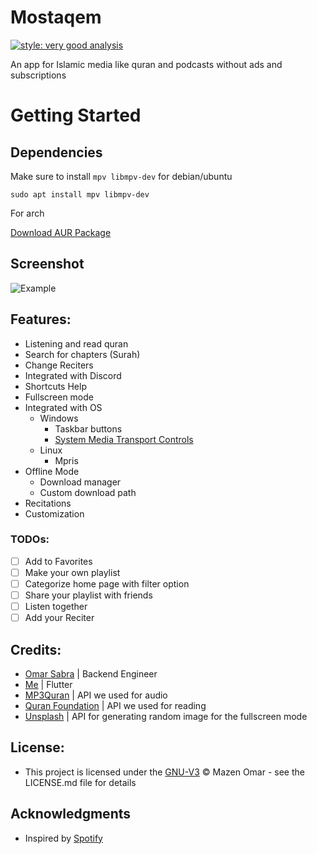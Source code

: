# Mostaqem
[![style: very good analysis][badge]][badge_link]

 An app for Islamic media like quran and podcasts without ads and subscriptions


# Getting Started
## Dependencies

Make sure to install `mpv libmpv-dev` for debian/ubuntu
```
sudo apt install mpv libmpv-dev
```
For arch

[Download AUR Package](https://aur.archlinux.org/packages/mostaqem)

## Screenshot
![Example](demo/demo2.jpg)


## Features:
* Listening and read quran
* Search for chapters (Surah)
* Change Reciters
* Integrated with Discord
* Shortcuts Help
* Fullscreen mode
* Integrated with OS
    * Windows
        * Taskbar buttons
        * [System Media Transport Controls][SMTC]
    * Linux
        * Mpris
* Offline Mode
    * Download manager
    * Custom download path
* Recitations
* Customization



### TODOs:
- [ ] Add to Favorites
- [ ] Make your own playlist
- [ ] Categorize home page with filter option
- [ ] Share your playlist with friends
- [ ] Listen together
- [ ] Add your Reciter

## Credits:
- [Omar Sabra](https://github.com/the-sabra) | Backend Engineer
- [Me](https://github.com/mezopeeta) | Flutter
- [MP3Quran](https://mp3quran.net/ar/api) | API we used for audio
- [Quran Foundation](https://api-docs.quran.com/docs/category/quran.com-api) | API we used for reading
- [Unsplash](https://unsplash.com/developers) | API for generating random image for the fullscreen mode

## License:
- This project is licensed under the [GNU-V3](LICENSE) © Mazen Omar - see the LICENSE.md file for details

## Acknowledgments
- Inspired by [Spotify](https://open.spotify.com/)

<!-- end:excluded_rules_table -->
[badge]: https://img.shields.io/badge/style-very_good_analysis-B22C89.svg
[badge_link]: https://pub.dev/packages/very_good_analysis
[SMTC]: https://learn.microsoft.com/en-us/windows/uwp/audio-video-camera/system-media-transport-controls
